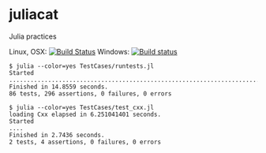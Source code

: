 juliacat
========

Julia practices

Linux, OSX: [![Build Status](https://api.travis-ci.org/wookay/juliacat.svg?branch=master)](https://travis-ci.org/wookay/juliacat)
Windows: [![Build status](https://ci.appveyor.com/api/projects/status/lgd95jb11om4u3sq?svg=true)](https://ci.appveyor.com/project/wookay/juliacat)

```shell
$ julia --color=yes TestCases/runtests.jl
Started
........................................................................................................................................................................................................................................................................................................
Finished in 14.8559 seconds.
86 tests, 296 assertions, 0 failures, 0 errors

$ julia --color=yes TestCases/test_cxx.jl
loading Cxx elapsed in 6.251041401 seconds.
Started
....
Finished in 2.7436 seconds.
2 tests, 4 assertions, 0 failures, 0 errors
```
